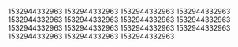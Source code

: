 1532944332963
1532944332963
1532944332963
1532944332963
1532944332963
1532944332963
1532944332963
1532944332963
1532944332963
1532944332963
1532944332963
1532944332963
1532944332963
1532944332963
1532944332963